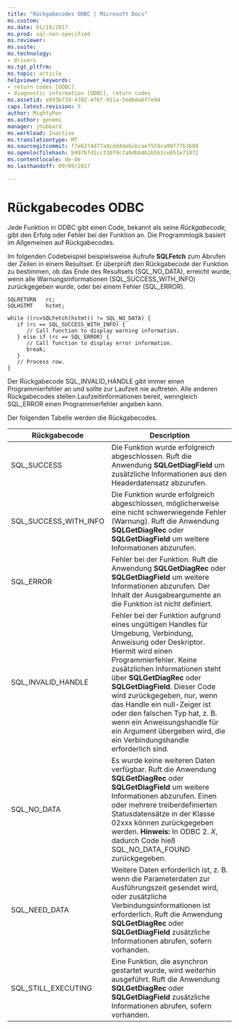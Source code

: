 ```yaml
---
title: "Rückgabecodes ODBC | Microsoft Docs"
ms.custom: 
ms.date: 01/19/2017
ms.prod: sql-non-specified
ms.reviewer: 
ms.suite: 
ms.technology:
- drivers
ms.tgt_pltfrm: 
ms.topic: article
helpviewer_keywords:
- return codes [ODBC]
- diagnostic information [ODBC], return codes
ms.assetid: e893b719-4392-476f-911a-5ed6da6f7e94
caps.latest.revision: 5
author: MightyPen
ms.author: genemi
manager: jhubbard
ms.workload: Inactive
ms.translationtype: MT
ms.sourcegitcommit: f7e6274d77a9cdd4de6cbcaef559ca99f77b3608
ms.openlocfilehash: b997bfd1cc338f9c7a9dbb4b1b5b1ce851e71072
ms.contentlocale: de-de
ms.lasthandoff: 09/09/2017

---
```

# <a name="return-codes-odbc"></a>Rückgabecodes ODBC
Jede Funktion in ODBC gibt einen Code, bekannt als seine *Rückgabecode,* gibt den Erfolg oder Fehler bei der Funktion an. Die Programmlogik basiert im Allgemeinen auf Rückgabecodes.  
  
 Im folgenden Codebeispiel beispielsweise Aufrufe **SQLFetch** zum Abrufen der Zeilen in einem Resultset. Er überprüft den Rückgabecode der Funktion zu bestimmen, ob das Ende des Resultsets (SQL_NO_DATA), erreicht wurde, wenn alle Warnungsinformationen (SQL_SUCCESS_WITH_INFO) zurückgegeben wurde, oder bei einem Fehler (SQL_ERROR).  
  
```  
SQLRETURN   rc;  
SQLHSTMT    hstmt;  
  
while ((rc=SQLFetch(hstmt)) != SQL_NO_DATA) {  
   if (rc == SQL_SUCCESS_WITH_INFO) {  
      // Call function to display warning information.  
   } else if (rc == SQL_ERROR) {  
      // Call function to display error information.  
      break;  
   }  
   // Process row.  
}  
```  
  
 Der Rückgabecode SQL_INVALID_HANDLE gibt immer einen Programmierfehler an und sollte zur Laufzeit nie auftreten. Alle anderen Rückgabecodes stellen Laufzeitinformationen bereit, wenngleich SQL_ERROR einen Programmierfehler angeben kann.  
  
 Der folgenden Tabelle werden die Rückgabecodes.  
  
|Rückgabecode|Description|  
|-----------------|-----------------|  
|SQL_SUCCESS|Die Funktion wurde erfolgreich abgeschlossen. Ruft die Anwendung **SQLGetDiagField** um zusätzliche Informationen aus den Headerdatensatz abzurufen.|  
|SQL_SUCCESS_WITH_INFO|Die Funktion wurde erfolgreich abgeschlossen, möglicherweise eine nicht schwerwiegende Fehler (Warnung). Ruft die Anwendung **SQLGetDiagRec** oder **SQLGetDiagField** um weitere Informationen abzurufen.|  
|SQL_ERROR|Fehler bei der Funktion. Ruft die Anwendung **SQLGetDiagRec** oder **SQLGetDiagField** um weitere Informationen abzurufen. Der Inhalt der Ausgabeargumente an die Funktion ist nicht definiert.|  
|SQL_INVALID_HANDLE|Fehler bei der Funktion aufgrund eines ungültigen Handles für Umgebung, Verbindung, Anweisung oder Deskriptor. Hiermit wird einen Programmierfehler. Keine zusätzlichen Informationen steht über **SQLGetDiagRec** oder **SQLGetDiagField**. Dieser Code wird zurückgegeben, nur, wenn das Handle ein null-Zeiger ist oder den falschen Typ hat, z. B. wenn ein Anweisungshandle für ein Argument übergeben wird, die ein Verbindungshandle erforderlich sind.|  
|SQL_NO_DATA|Es wurde keine weiteren Daten verfügbar. Ruft die Anwendung **SQLGetDiagRec** oder **SQLGetDiagField** um weitere Informationen abzurufen. Einen oder mehrere treiberdefinierten Statusdatensätze in der Klasse 02xxx können zurückgegeben werden. **Hinweis:** In ODBC 2. *X*, dadurch Code hieß SQL_NO_DATA_FOUND zurückgegeben.|  
|SQL_NEED_DATA|Weitere Daten erforderlich ist, z. B. wenn die Parameterdaten zur Ausführungszeit gesendet wird, oder zusätzliche Verbindungsinformationen ist erforderlich. Ruft die Anwendung **SQLGetDiagRec** oder **SQLGetDiagField** zusätzliche Informationen abrufen, sofern vorhanden.|  
|SQL_STILL_EXECUTING|Eine Funktion, die asynchron gestartet wurde, wird weiterhin ausgeführt. Ruft die Anwendung **SQLGetDiagRec** oder **SQLGetDiagField** zusätzliche Informationen abrufen, sofern vorhanden.|

